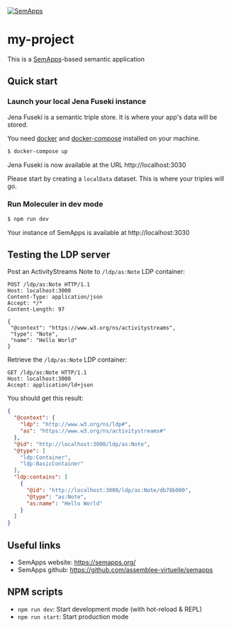 [![SemApps](https://badgen.net/badge/Powered%20by/SemApps/28CDFB)](https://semapps.org)

# my-project
This is a [SemApps](https://semapps.org/)-based semantic application

## Quick start

### Launch your local Jena Fuseki instance

Jena Fuseki is a semantic triple store. It is where your app's data will be stored.

You need [docker](https://docs.docker.com/install/) and [docker-compose](https://docs.docker.com/compose/install/) installed on your machine.

```bash
$ docker-compose up
```

Jena Fuseki is now available at the URL http://localhost:3030

Please start by creating a `localData` dataset. This is where your triples will go.

### Run Moleculer in dev mode

```bash
$ npm run dev
```

Your instance of SemApps is available at http://localhost:3030

## Testing the LDP server

Post an ActivityStreams Note to `/ldp/as:Note` LDP container:

```
POST /ldp/as:Note HTTP/1.1
Host: localhost:3000
Content-Type: application/json
Accept: */*
Content-Length: 97

{
 "@context": "https://www.w3.org/ns/activitystreams",
 "type": "Note",
 "name": "Hello World"
}
```

Retrieve the `/ldp/as:Note` LDP container:

```
GET /ldp/as:Note HTTP/1.1
Host: localhost:3000
Accept: application/ld+json
```

You should get this result:

```json
{
  "@context": {
    "ldp": "http://www.w3.org/ns/ldp#",
    "as": "https://www.w3.org/ns/activitystreams#"
  },
  "@id": "http://localhost:3000/ldp/as:Note",
  "@type": [
    "ldp:Container",
    "ldp:BasicContainer"
  ],
  "ldp:contains": [
    {
      "@id": "http://localhost:3000/ldp/as:Note/db78b000",
      "@type": "as:Note",
      "as:name": "Hello World"
    }
  ]
}
```

## Useful links

* SemApps website: https://semapps.org/
* SemApps github: https://github.com/assemblee-virtuelle/semapps

## NPM scripts

- `npm run dev`: Start development mode (with hot-reload & REPL)
- `npm run start`: Start production mode
